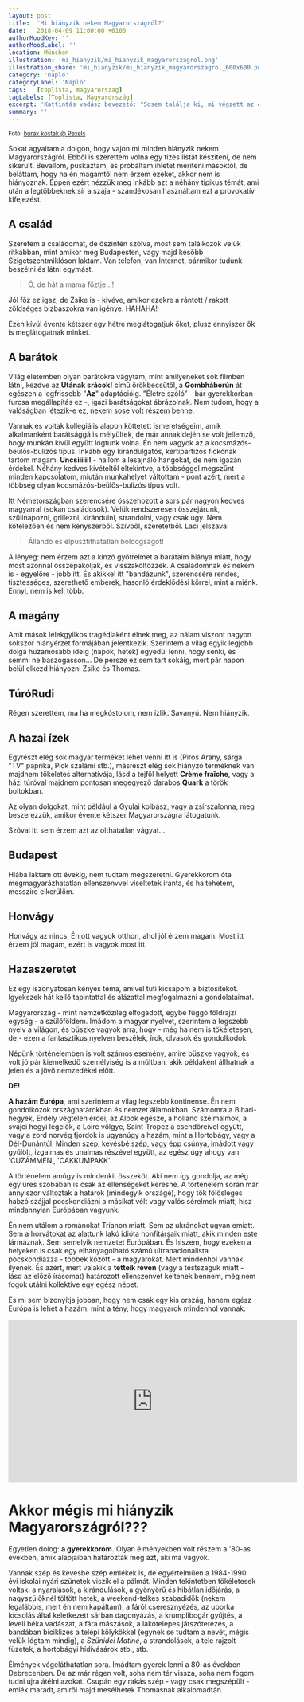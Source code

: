 ```yaml
---
layout: post
title:  'Mi hiányzik nekem Magyarországról?'
date:   2018-04-09 11:00:00 +0100
authorMoodKey: ''
authorMoodLabel: ''
location: München
illustration: 'mi_hianyzik/mi_hianyzik_magyarorszagrol.png'
illustration_share: 'mi_hianyzik/mi_hianyzik_magyarorszagrol_600x600.png'
category: 'naplo'
categoryLabel: 'Napló'
tags:   [toplista, magyarorszag]
tagLabels: [Toplista, Magyarország]
excerpt: 'Kattintás vadász bevezető: "Sosem találja ki, mi végzett az első helyen! Itt az elképesztő lista"'
summary: ''
---
```


<sub>Fotó: <a target="_blank" href="https://www.pexels.com/photo/broken-heart-love-sad-14303/">burak kostak @ Pexels</a></sub>

Sokat agyaltam a dolgon, hogy vajon mi minden hiányzik nekem Magyarországról. Ebből is szerettem volna egy tízes listát
készíteni, de nem sikerült. Bevallom, puskáztam, és próbáltam ihletet meríteni másoktól, de beláttam, hogy ha én magamtól 
nem érzem ezeket, akkor nem is hiányoznak. Éppen ezért nézzük meg inkább azt a néhány tipikus témát, ami után a 
legtöbbeknek sír a szája - szándékosan használtam ezt a provokatív kifejezést.

## A család

Szeretem a családomat, de őszintén szólva, most sem találkozok velük ritkábban, mint amikor még Budapesten, vagy majd 
később Szigetszentmiklóson laktam. Van telefon, van Internet, bármikor tudunk beszélni és látni egymást.

> Ó, de hát a mama főztje...!

Jól főz ez igaz, de Zsike is - kivéve, amikor ezekre a rántott / rakott zöldséges bizbaszokra van igénye. HAHAHA!

Ezen kívül évente kétszer egy hétre meglátogatjuk őket, plusz ennyiszer ők is meglátogatnak minket.

## A barátok

Világ életemben olyan barátokra vágytam, mint amilyeneket sok filmben látni, kezdve az **Utának srácok!** című örökbecsűtől,
a **Gombháborún** át egészen a legfrissebb "**Az**" adaptációig. "Életre szóló" - bár gyerekkorban furcsa megállapítás ez -, 
igazi barátságokat ábrázolnak. Nem tudom, hogy a valóságban létezik-e ez, nekem sose volt részem benne.

Vannak és voltak kollegiális alapon köttetett ismeretségeim, amik alkalmanként barátsággá is mélyültek, de már annakidején
se volt jellemző, hogy munkán kívül együtt lógtunk volna. Én nem vagyok az a kocsmázós-beülős-bulizós típus. Inkább egy
kirándulgatós, kertipartizós fickónak tartom magam. **Uncsiiiiii!** - hallom a lesajnáló hangokat, de nem igazán érdekel.
Néhány kedves kivételtől eltekintve, a többséggel megszűnt minden kapcsolatom, miután munkahelyet váltottam - pont azért,
mert a többség olyan kocsmázós-beülős-bulizós típus volt. 

Itt Németországban szerencsére összehozott a sors pár nagyon kedves magyarral (sokan családosok). Velük rendszeresen 
összejárunk, szülinapozni, grillezni, kirándulni, strandolni, vagy csak úgy. Nem kötelezően és nem kényszerből. Szívből, 
szeretetből. Laci jelszava:

> Állandó és elpusztíthatatlan boldogságot!

A lényeg: nem érzem azt a kínzó gyötrelmet a barátaim hiánya miatt, hogy most azonnal összepakoljak,
és visszaköltözzek. A családomnak és nekem is - egyelőre - jobb itt. És akikkel itt "bandázunk", szerencsére rendes, 
tisztességes, szerethető emberek, hasonló érdeklődési körrel, mint a miénk. Ennyi, nem is kell több. 

## A magány

Amit mások lélekgyilkos tragédiaként élnek meg, az nálam viszont nagyon sokszor hiányérzet formájában jelentkezik. 
Szerintem a világ egyik legjobb dolga huzamosabb ideig (napok, hetek) egyedül lenni, hogy senki, és semmi ne baszogasson... 
De persze ez sem tart sokáig, mert pár napon belül elkezd hiányozni Zsike és Thomas.

## TúróRudi

Régen szerettem, ma ha megkóstolom, nem ízlik. Savanyú. Nem hiányzik.

## A hazai ízek

Egyrészt elég sok magyar terméket lehet venni itt is (Piros Arany, sárga "TV" paprika, Pick szalámi stb.), másrészt
elég sok hiányzó terméknek van majdnem tökéletes alternatívája, lásd a tejföl helyett **Crème fraîche**, vagy a házi 
túróval majdnem pontosan megegyező darabos **Quark** a török boltokban. 

Az olyan dolgokat, mint például a Gyulai kolbász, vagy a zsírszalonna, meg beszerezzük, amikor évente kétszer 
Magyarországra látogatunk.

Szóval itt sem érzem azt az olthatatlan vágyat...

## Budapest

Hiába laktam ott évekig, nem tudtam megszeretni. Gyerekkorom óta megmagyarázhatatlan ellenszenvvel viseltetek iránta, és 
ha tehetem, messzire elkerülöm.  

## Honvágy

Honvágy az nincs. Én ott vagyok otthon, ahol jól érzem magam. Most itt érzem jól magam, ezért is vagyok most itt.

## Hazaszeretet

Ez egy iszonyatosan kényes téma, amivel tuti kicsapom a biztosítékot. Igyekszek hát kellő tapintattal és alázattal 
megfogalmazni a gondolataimat.

Magyarország - mint nemzetközileg elfogadott, egybe függő földrajzi egység - a szülőföldem. Imádom a magyar nyelvet, 
szerintem a legszebb nyelv a világon, és büszke vagyok arra, hogy - még ha nem is tökéletesen, de - ezen a fantasztikus 
nyelven beszélek, írok, olvasok és gondolkodok. 

Népünk történelemben is volt számos esemény, amire büszke vagyok, és volt jó pár kiemelkedő személyiség is a múltban, 
akik példaként állhatnak a jelen és a jövő nemzedékei előtt.

**DE!**

**A hazám Európa**, ami szerintem a világ legszebb kontinense. Én nem gondolkozok országhatárokban és nemzet 
államokban. Számomra a Bihari-hegyek, Erdély végtelen erdei, az Alpok egésze, a holland szélmalmok, a svájci hegyi 
legelők, a Loire völgye, Saint-Tropez a csendőreivel együtt, vagy a zord norvég fjordok is ugyanúgy a hazám, mint a 
Hortobágy, vagy a Dél-Dunántúl. Minden szép, kevésbé szép, vagy épp csúnya, imádott vagy gyűlölt, izgalmas és unalmas 
részével együtt, az egész úgy ahogy van 'CUZÁMMEN', 'CAKKUMPAKK'.

A történelem amúgy is mindenkit összeköt. Aki nem így gondolja, az még egy üres szobában is csak az ellenségeket keresné. 
A történelem során már annyiszor változtak a határok (mindegyik országé), hogy tök fölösleges habzó szájjal pocskondiázni
a másikat vélt vagy valós sérelmek miatt, hisz mindannyian Európában vagyunk. 

Én nem utálom a románokat Trianon miatt. Sem az ukránokat ugyan emiatt. Sem a horvátokat az alattunk 
lakó idióta honfitársaik miatt, akik minden este lármáznak. Sem semelyik nemzetet Európában. És hiszem, hogy ezeken a 
helyeken is csak egy elhanyagolható számú ultranacionalista pocskondiázza - többek között - a magyarokat. Mert mindenhol
vannak ilyenek. És azért, mert valakik a **tetteik révén** (vagy a testszaguk miatt - lásd az előző írásomat) határozott 
ellenszenvet keltenek bennem, még nem fogok utálni kollektíve egy egész népet. 

És mi sem bizonyítja jobban, hogy nem csak egy kis ország, hanem egész Európa is lehet a hazám, mint a tény, hogy 
magyarok mindenhol vannak.  

<iframe width="580" height="327" src="https://www.youtube.com/embed/BeSCX85w4P0?rel=0" frameborder="0" allow="autoplay; encrypted-media" allowfullscreen></iframe>

# Akkor mégis mi hiányzik Magyarországról???

Egyetlen dolog: **a gyerekkorom.** Olyan élményekben volt részem a '80-as években, amik alapjaiban határozták meg azt, 
aki ma vagyok.

Vannak szép és kevésbé szép emlékek is, de egyértelműen a 1984-1990. évi iskolai nyári szünetek viszik el a pálmát. 
Minden tekintetben tökéletesek voltak: a nyaralások, a kirándulások, a gyönyörű és hibátlan időjárás, a nagyszülőknél 
töltött hetek, a weekend-telkes szabadidők (nekem legalábbis, mert én nem kapáltam), a fáról cseresznyézés, az uborka 
locsolás által keletkezett sárban dagonyázás, a krumplibogár gyűjtés, a leveli béka vadászat, a fára mászások, a 
lakótelepes játszóterezés, a bandában biciklizés a telepi kölykökkel (egynek se tudtam a nevét, mégis velük lógtam 
mindig), a *Szünidei Matiné*, a strandolások, a tele rajzolt füzetek, a hortobágyi hídivásárok stb., stb. 

Élmények végeláthatatlan sora. Imádtam gyerek lenni a 80-as években Debrecenben. De az már régen volt, soha nem tér 
vissza, soha nem fogom tudni újra átélni azokat. Csupán egy rakás szép - vagy csak megszépült - emlék maradt, amiről majd 
mesélhetek Thomasnak alkalomadtán.
